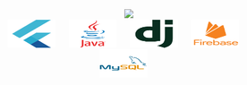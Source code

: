 
<div align="center">
<a href="https://github.com/DenverCoder1/readme-typing-svg"><img src="https://readme-typing-svg.demolab.com?&font=monospace&color=8510d8&size=37&height=90&width=800&duration=1000&pause=1000&center=true&lines=Hey, I'm Victor!;I'm+a+Full Stack+Developer;I'm+also+a+graduated+Software+Engineer!"/></a>
</div>
<div align="center">
<img src="https://github.com/devicons/devicon/blob/master/icons/flutter/flutter-original.svg" style="width: 17%" height="50"/> &nbsp;&nbsp;&nbsp;&nbsp;
<img src="https://github.com/devicons/devicon/blob/master/icons/java/java-original-wordmark.svg" style="width: 17%" height="50"/> &nbsp;&nbsp;&nbsp;&nbsp;
<img src="https://github.com/devicons/devicon/blob/master/icons/django/django-plain.svg" style="width: 17%" height="50"/> &nbsp;&nbsp;&nbsp;&nbsp;
<img src="https://github.com/devicons/devicon/blob/master/icons/firebase/firebase-plain-wordmark.svg" style="width: 17%" height="50"/> &nbsp;&nbsp;&nbsp;&nbsp;
<img src="https://github.com/devicons/devicon/blob/master/icons/mysql/mysql-original-wordmark.svg" style="width: 17%" height="50"/> &nbsp;&nbsp;&nbsp;&nbsp;
</div>

